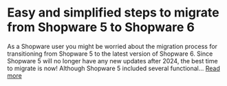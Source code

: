 # Easy and simplified steps to migrate from Shopware 5 to Shopware 6
As a Shopware user you might be worried about the migration process for transitioning from Shopware 5 to the latest version of Shopware 6. Since Shopware 5 will no longer have any new updates after 2024, the best time to migrate is now! Although Shopware 5 included several functional...
[Read more](https://www.2hatslogic.com/blog/steps-migrate-shopware-5-shopware-6/)
